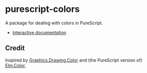 # purescript-colors

A package for dealing with colors in PureScript.

- [Interactive documentation](http://sharkdp.github.io/purescript-colors/)

## Credit

Inspired by [Graphics.Drawing.Color](https://github.com/paf31/purescript-drawing/blob/master/src/Graphics/Drawing/Color.purs) and (the PureScript version of) [Elm.Color](https://github.com/brainrape/purescript-elm-color),
